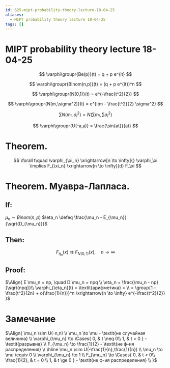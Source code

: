 ```yaml
---
id: 625-mipt-probability-theory-lecture-18-04-25
aliases:
  - MIPT probability theory lecture 18-04-25
tags: []
---
```


# MIPT probability theory lecture 18-04-25

$$
\varphi\groupr{Be(p)}(t) = q + p e^{it}
$$

$$
\varphi\groupr{Binom(n,p)}(t) = (q + p e^{it})^n
$$

$$
\varphi\groupr{N(0,1)}(t) = e^{-\frac{t^2}{2}}
$$

$$
\varphi\groupr{N(m,\sigma^2)}(t) = e^{itm - \frac{t^2}{2} \sigma^2}
$$

$$
\sum N(m_i,\sigma_i^2) = N(\sum m_i, \sum \sigma_i^2)
$$

$$
\varphi\groupr{U(-a,a)} = \frac{\sin{at}}{at}
$$

# Theorem.

$$
\forall t\quad \varphi_{\xi_n} \xrightarrow[n \to \infty]{} \varphi_\xi
\implies
F_{\xi_n} \xrightarrow[n \to \infty]{d} F_\xi
$$

# Theorem. Муавра-Лапласа.

## If:

$\mu_n \sim Binom(n,p)$
$\eta_n \defeq \frac{\mu_n - E_{\mu_n}}{\sqrt{D_{\mu_n}}}$

## Then:

$$
F_{\eta_n}(x) \rightrightarrows F_{N(0,1)}(x),\quad n\to\infty
$$

## Proof:

$\Align{
E \mu_n = np, \quad D \mu_n = npq \\
\eta_n = \frac{\mu_n - np}{\sqrt{npq}}\\
\varphi_{\eta_n}(t) = \textit{арифметика} = \\
= \group{1 - \frac{t^2}{2n} + o(\frac{1}{n})}^n 
\xrightarrow{n \to \infty} e^{-\frac{t^2}{2}}
}$

# Замечание

$\Align{
\mu_n \sim U(-n,n) \\
\mu_n \to \mu - \textit{не случайная величина} \\
\varphi_{\mu_n} \to \Cases{
0, & t \neq 0\\
1, & t = 0
} - \textit{разрывна} \\
F_{\mu_n} \to \frac{1}{2} - \textit{не ф-ия распределения} \\
\hline
\mu_n \sim U(-\frac{1}{n},\frac{1}{n}) \\
\mu_n \to \mu \equiv 0 \\
\varphi_{\mu_n} \to 1 \\
F_{\mu_n} \to \Cases{
0, & t < 0\\
\frac{1}{2}, & t = 0 \\
1, & t \ge 0
} - \textit{не ф-ия распределения} \\
}$
